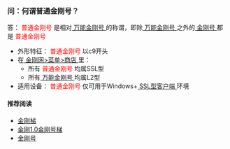 ### 问：何谓普通金刚号？
答：<font color="Red"> 普通金刚号 </font>是相对[ 万能金刚号 ](https://github.com/a2zitpro/web/blob/master/multipurposekkid.md)的称谓，即除[ 万能金刚号 ](https://github.com/a2zitpro/web/blob/master/multipurposekkid.md)之外的[ 金刚号 ](https://github.com/a2zitpro/web/blob/master/kkid.md)都是<font color="Red"> 普通金刚号 </font>
- 外形特征：<font color="Red"> 普通金刚号 </font>以c9开头
- 在[ 金刚网>菜单>商店 ](https://atozitpro.net/shop)里：
  - 所有<font color="Red"> 普通金刚号 </font>均属SSL型
  - 所有[ 万能金刚号 ](https://github.com/a2zitpro/web/blob/master/multipurposekkid.md)均属L2型
- 适用设备：<font color="Red"> 普通金刚号 </font>仅可用于Windows+[ SSL型客户端 ](https://github.com/a2zitpro/web/blob/master/getSSLclientapp.md)环境

#### 推荐阅读

- [金刚梯](https://github.com/a2zitpro/web/blob/master/dlb.dlb)
- [金刚1.0金刚号梯](https://github.com/a2zitpro/web/blob/master/list_helpkkvpn1.0.md)
- [金刚号](https://github.com/a2zitpro/web/blob/master/list_kkid.md)
